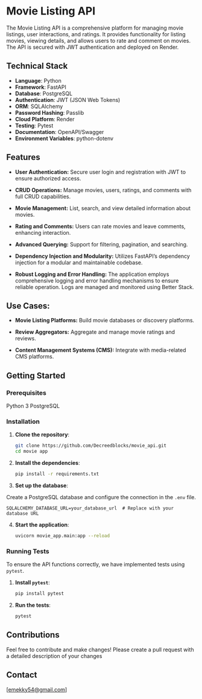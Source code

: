 # Movie Listing API

The Movie Listing API is a comprehensive platform for managing movie listings, user interactions, and ratings. It provides functionality for listing movies, viewing details, and allows users to rate and comment on movies. The API is secured with JWT authentication and deployed on Render.

## Technical Stack

- **Language**: Python
- **Framework**: FastAPI
- **Database**: PostgreSQL
- **Authentication**: JWT (JSON Web Tokens)
- **ORM**: SQLAlchemy
- **Password Hashing**: Passlib
- **Cloud Platform**: Render
- **Testing**: Pytest
- **Documentation**: OpenAPI/Swagger
- **Environment Variables**: python-dotenv


## Features

- **User Authentication:**
Secure user login and registration with JWT to ensure authorized access.
- **CRUD Operations:**
Manage movies, users, ratings, and comments with full CRUD capabilities.

- **Movie Management:**
 List, search, and view detailed information about movies.

- **Rating and Comments:**
Users can rate movies and leave comments, enhancing interaction.
- **Advanced Querying:**
Support for filtering, pagination, and searching.

- **Dependency Injection and Modularity:**
Utilizes FastAPI’s dependency injection for a modular and maintainable codebase.

- **Robust Logging and Error Handling:**
 The application employs comprehensive logging and error handling mechanisms to ensure reliable operation. Logs are managed and monitored using Better Stack.


## Use Cases:

- **Movie Listing Platforms:**  Build movie databases or discovery platforms.

- **Review Aggregators:** Aggregate and manage movie ratings and reviews.

- **Content Management Systems (CMS):** Integrate with media-related CMS platforms.

## Getting Started

### Prerequisites

Python 3
PostgreSQL


### Installation

1. **Clone the repository**:

   ```sh
   git clone https://github.com/Decreedblocks/movie_api.git
   cd movie app
   ``` 

2. **Install the dependencies**:

    ```sh
    pip install -r requirements.txt
    ```

3. **Set up the database**: 

Create a PostgreSQL database and configure the connection in the `.env` file.
```
SQLALCHEMY_DATABASE_URL=your_database_url  # Replace with your database URL
```

4. **Start the application**:

    ```sh
    uvicorn movie_app.main:app --reload
    ```

### Running Tests

To ensure the API functions correctly, we have implemented tests using `pytest`.

1. **Install `pytest`**:

   ```sh
   pip install pytest
   ```

2. **Run the tests**:
   ```sh
   pytest
   ```


## Contributions

Feel free to contribute and make changes! Please create a pull request with a detailed description of your changes

## Contact

[emekky54@gmail.com]
